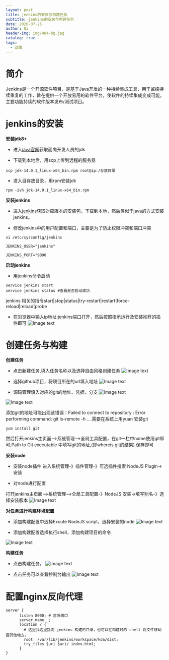 ```yaml
---
layout: post
title: jenkins的安装与构建任务
subtitle: jenkins的安装与构建任务
date: 2020-07-25
author: Qi
header-img: img/404-bg.jpg
catalog: true
tags:
  - 运维
---
```


# 简介

Jenkins是一个开源软件项目，是基于Java开发的一种持续集成工具，用于监控持续重复的工作，旨在提供一个开放易用的软件平台，使软件的持续集成变成可能。主要功能持续的软件版本发布/测试项目。

# jenkins的安装

**安装jdk8+**
- 进入[java官网](https://www.oracle.com/cn/downloads/)获取面向开发人员的jdk

- 下载到本地后，用scp上传到远程的服务器


```
scp jdk-14.0.1_linux-x64_bin.rpm root@ip:/存放目录

```

- 进入目存放目录，用rpm安装jdk

```
rpm -ivh jdk-14.0.1_linux-x64_bin.rpm

```
**安装jenkins**

- 进入[jenkins](https://www.jenkins.io/zh/download/)获取对应版本的安装包，下载到本地，然后类似于java的方式安装jenkins。

- 修改jenkins中的用户配置和端口，主要是为了防止权限冲突和端口冲突

```
vi /etc/sysconfig/jenkins

JENKINS_USER="jenkins"

JENKINS_PORT="9090

```

**启动jenkins**

- 用jenkins命令启动

```
service jenkins start
service jenkins status #查看是否启动成功

```

jenkins 相关的指令start|stop|status|try-restart|restart|force-reload|reload|probe

- 在浏览器中输入ip地址:jenkins端口打开，然后按照指示运行及安装推荐的插件即可
![Image text](/img/WechatIMG499.png)


# 创建任务与构建

**创建任务**

- 点击新建任务,填入任务名称以及选择自由风格创建任务
![Image text](/img/WechatIMG488.png)

- 选择github项目，将项目所在的url填入地址
![Image text](/img/WechatIMG797.png)

- 源码管理填入对应的git的地址、凭据、分支
![Image text](/img/WechatIMG832.png)

![Image text](/img/WechatIMG229.png)

添加git的地址可能出现该错误：Failed to connect to repository : Error performing command: git ls-remote -h ….需要在系统上用yuan 安装git


```
yum install git

```
然后打开jenkins主页面–>系统管理–>全局工具配置，在git一栏中name使用git即可,Path to Git executable 中填写git的地址,(即whereis git的结果)
保存即可.

**安装node**

- 安装node插件
进入系统管理-》插件管理-》可选插件搜索	NodeJS Plugin->安装

- 对node进行配置

打开jenkins主页面–>系统管理–>全局工具配置-》NodeJS 安装->填写别名-》选择安装版本
![Image text](/img/WechatIMG109.png)


**对任务进行构建环境配置**
- 添加构建配置中选择Excute NodeJS script，选择安装的node
![Image text](/img/WechatIMG113.png)

- 添加构建配置选择执行shell，添加构建项目的命令

![Image text](/img/WechatIMG152.png)

**构建任务**
- 点击构建任务，
![Image text](/img/WechatIMG123.png)

- 点击任务可以查看控制台输出
![Image text](/img/WechatIMG154.png)

# 配置nginx反向代理

```
server {
      listen 8000; # 监听端口
      server_name _;
      location / {
        # 这里我这里指向 jenkins 构建的目录，也可以在构建时的 shell 将文件移动要其他地方。
        root  /var/lib/jenkins/workspace/koa/dist;
        try_files $uri $uri/ index.html;
      }
}
```



